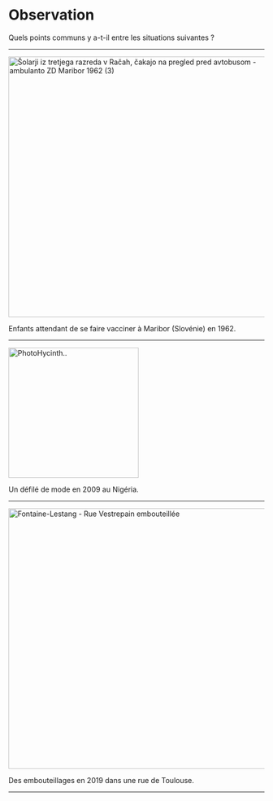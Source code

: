 # Observation

Quels points communs y a-t-il entre les situations suivantes ?

------

<a title="Danilo Škofič
, Public domain, via Wikimedia Commons" href="https://commons.wikimedia.org/wiki/File:%C5%A0olarji_iz_tretjega_razreda_v_Ra%C4%8Dah,_%C4%8Dakajo_na_pregled_pred_avtobusom_-_ambulanto_ZD_Maribor_1962_(3).jpg"><img width="512" alt="Šolarji iz tretjega razreda v Račah, čakajo na pregled pred avtobusom - ambulanto ZD Maribor 1962 (3)" src="https://upload.wikimedia.org/wikipedia/commons/thumb/6/6e/%C5%A0olarji_iz_tretjega_razreda_v_Ra%C4%8Dah%2C_%C4%8Dakajo_na_pregled_pred_avtobusom_-_ambulanto_ZD_Maribor_1962_%283%29.jpg/512px-%C5%A0olarji_iz_tretjega_razreda_v_Ra%C4%8Dah%2C_%C4%8Dakajo_na_pregled_pred_avtobusom_-_ambulanto_ZD_Maribor_1962_%283%29.jpg"></a>

Enfants attendant de se faire vacciner à Maribor (Slovénie) en 1962.

-----

<a title="Hycinth Iyereosa, CC BY-SA 4.0 &lt;https://creativecommons.org/licenses/by-sa/4.0&gt;, via Wikimedia Commons" href="https://commons.wikimedia.org/wiki/File:PhotoHycinth...JPG"><img width="256" alt="PhotoHycinth.." src="https://upload.wikimedia.org/wikipedia/commons/thumb/b/bf/PhotoHycinth...JPG/256px-PhotoHycinth...JPG"></a>

Un défilé de mode en 2009 au Nigéria.

-----

<a title="Kuremu Sakura, CC BY-SA 4.0 &lt;https://creativecommons.org/licenses/by-sa/4.0&gt;, via Wikimedia Commons" href="https://commons.wikimedia.org/wiki/File:Fontaine-Lestang_-_Rue_Vestrepain_embouteill%C3%A9e.jpg"><img width="512" alt="Fontaine-Lestang - Rue Vestrepain embouteillée" src="https://upload.wikimedia.org/wikipedia/commons/thumb/3/34/Fontaine-Lestang_-_Rue_Vestrepain_embouteill%C3%A9e.jpg/512px-Fontaine-Lestang_-_Rue_Vestrepain_embouteill%C3%A9e.jpg"></a>

Des embouteillages en 2019 dans une rue de Toulouse.

-----